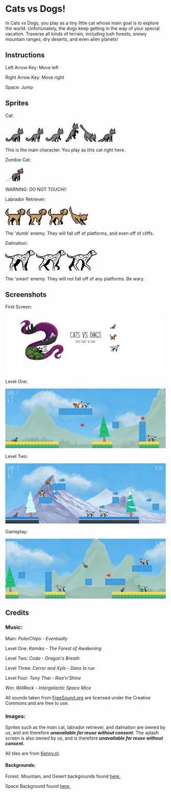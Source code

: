 # Cats vs Dogs!

In Cats vs Dogs, you play as a tiny little cat whose main goal is to explore the world. Unfortunately, the dogs keep getting in the way of your special vacation. Traverse all kinds of terrain, including lush forests, snowy mountain ranges, dry deserts, and even alien planets!

## Instructions

Left Arrow Key: Move left

Right Arrow Key: Move right

Space: Jump

## Sprites

Cat:

![Cat](/assets/images/characters/hero/cat.png)
![Cat_walk](/assets/images/characters/hero/cat_walk_1.png)
![Cat_walk_2](/assets/images/characters/hero/cat_walk_2.png)
![Cat_jump](/assets/images/characters/hero/cat_jump.png)
![Cat_fall](/assets/images/characters/hero/cat_fall.png)
![Cat_hurt](/assets/images/characters/hero/cat_hurt.png)

This is the main character. You play as this cat right here.

Zombie Cat:

![Zombie_cat](/assets/images/characters/enemy/zombie_cat.png)

WARNING: DO NOT TOUCH!!

Labrador Retriever:

![Dog_1](/assets/images/characters/enemy/dog.png)
![Dog_1_walk_1](/assets/images/characters/enemy/dog_walk_1.png)
![Dog_1_walk_2](/assets/images/characters/enemy/dog_walk_2.png)
![Dog_1_fall](/assets/images/characters/enemy/dog_fall.png)

The 'dumb' enemy. They will fall off of platforms, and even off of cliffs. 

Dalmation:

![Dog_2](/assets/images/characters/enemy/dog_2.png)
![Dog_2_walk_1](/assets/images/characters/enemy/dog_2_walk_1.png)
![Dog_2_walk_2](/assets/images/characters/enemy/dog_2_walk_2.png)

The 'smart' enemy. They will not fall off of any platforms. Be wary.

## Screenshots
First Screen:

![Main](/Screen_Shots/splash_screen_screenshot.PNG)

Level One:

![One](/Screen_Shots/level_one_screenshot.PNG)

Level Two:

![Two](/Screen_Shots/level_two_screenshot.PNG)

Gameplay:

![Gameplay](/Screen_Shots/gameplay_screenshot.PNG)

## Credits

### Music:

Main: *PolarChips - Eventually*

Level One: *Kamiko - The Forest of Awakening*

Level Two: *Coda - Dragon's Breath*

Level Three: *Cerror and Xyle - Dans la rue*

Level Four: *Tony Thai - Rise'n'Shine*

Win: *WillRock - Intergalactic Space Mice*

All sounds taken from [FreeSound.org](https://freesound.org/) are licensed under the Creative Commons and are free to use.

### Images:

Sprites such as the main cat, labrador retriever, and dalmation are owned by us, and are therefore ***unavailable for reuse without consent.*** The splash screen is also owned by us, and is therefore ***unavailable for reuse without consent.***

All tiles are from [Kenny.nl](https://www.kenney.nl/).

#### Backgrounds:

Forest, Mountain, and Desert backgrounds found [here.](https://opengameart.org/)

Space Background found [here.](https://pngtree.com/freebackground/aesthetic-universe-starry-background_142975.html)


